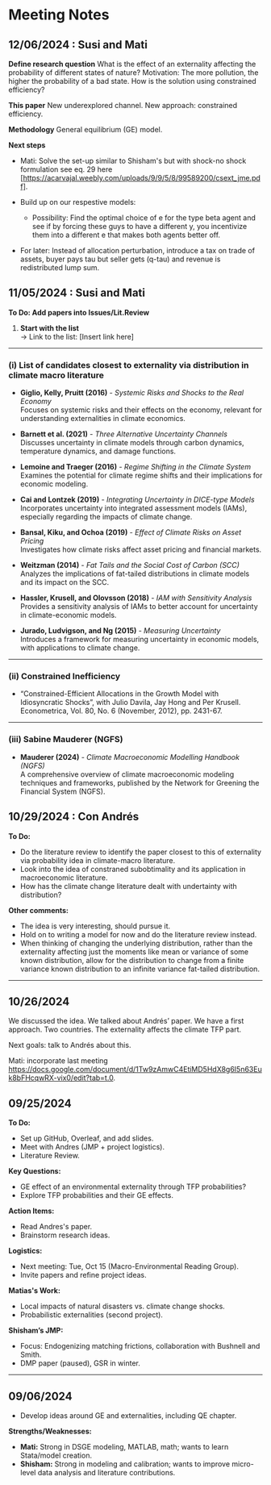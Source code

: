 # Meeting Notes 

## 12/06/2024 : Susi and Mati

**Define research question**
What is the effect of an externality affecting the probability of different states of nature? Motivation: The more pollution, the higher the probability of a bad state. How is the solution using constrained efficiency?

**This paper**
New underexplored channel. New approach: constrained efficiency.

**Methodology**
General equilibrium (GE) model.

**Next steps**

- Mati: Solve the set-up similar to Shisham's but with shock-no shock formulation see eq. 29 here [https://acarvajal.weebly.com/uploads/9/9/5/8/99589200/csext_jme.pdf].
- Build up on our respestive models: 
   - Possibility: Find the optimal choice of e for the type beta agent and see if by forcing these guys to have a different y, you incentivize them into a different e that makes both agents better off.
  
- For later: Instead of allocation perturbation, introduce a tax on trade of assets, buyer pays tau but seller gets (q-tau) and revenue is redistributed lump sum. 


## 11/05/2024 : Susi and Mati

**To Do: Add papers into Issues/Lit.Review**

1. **Start with the list**  
   -> Link to the list: [Insert link here]

---

### (i) List of candidates closest to externality via distribution in climate macro literature

- **Giglio, Kelly, Pruitt (2016)** - *Systemic Risks and Shocks to the Real Economy*  
  Focuses on systemic risks and their effects on the economy, relevant for understanding externalities in climate economics.

- **Barnett et al. (2021)** - *Three Alternative Uncertainty Channels*  
  Discusses uncertainty in climate models through carbon dynamics, temperature dynamics, and damage functions.

- **Lemoine and Traeger (2016)** - *Regime Shifting in the Climate System*  
  Examines the potential for climate regime shifts and their implications for economic modeling.

- **Cai and Lontzek (2019)** - *Integrating Uncertainty in DICE-type Models*  
  Incorporates uncertainty into integrated assessment models (IAMs), especially regarding the impacts of climate change.

- **Bansal, Kiku, and Ochoa (2019)** - *Effect of Climate Risks on Asset Pricing*  
  Investigates how climate risks affect asset pricing and financial markets.

- **Weitzman (2014)** - *Fat Tails and the Social Cost of Carbon (SCC)*  
  Analyzes the implications of fat-tailed distributions in climate models and its impact on the SCC.

- **Hassler, Krusell, and Olovsson (2018)** - *IAM with Sensitivity Analysis*  
  Provides a sensitivity analysis of IAMs to better account for uncertainty in climate-economic models.

- **Jurado, Ludvigson, and Ng (2015)** - *Measuring Uncertainty*  
  Introduces a framework for measuring uncertainty in economic models, with applications to climate change.

---

### (ii) Constrained Inefficiency  
- “Constrained-Efficient Allocations in the Growth Model with Idiosyncratic Shocks”, with
Julio Davila, Jay Hong and Per Krusell. Econometrica, Vol. 80, No. 6 (November, 2012),
pp. 2431-67.

---

### (iii) Sabine Mauderer (NGFS)  
- **Mauderer (2024)** - *Climate Macroeconomic Modelling Handbook (NGFS)*  
  A comprehensive overview of climate macroeconomic modeling techniques and frameworks, published by the Network for Greening the Financial System (NGFS).







## 10/29/2024 : Con Andrés

**To Do:**
- Do the literature review to identify the paper closest to this of externality via probability idea in climate-macro literature.
- Look into the idea of constraned subobtimality and its application in macroeconomic literature. 
- How has the climate change literature dealt with undertainty with distribution?

**Other comments:**
- The idea is very interesting, should pursue it.
- Hold on to writing a model for now and do the literature review instead.
- When thinking of changing the underlying distribution, rather than the externality affecting just the moments like mean or variance of some known distribution, allow for the distribution to change from a finite variance known distribution to an infinite variance fat-tailed distribution.

---

## 10/26/2024

We discussed the idea. We talked about Andrés’ paper. We have a first approach. Two countries. The externality affects the climate TFP part.

Next goals: talk to Andrés about this.

Mati: incorporate last meeting https://docs.google.com/document/d/1Tw9zAmwC4EtiMD5HdX8g6I5n63Euk8bFHcqwRX-vix0/edit?tab=t.0.


## 09/25/2024

**To Do:**
- Set up GitHub, Overleaf, and add slides.
- Meet with Andres (JMP + project logistics).
- Literature Review.

**Key Questions:**
- GE effect of an environmental externality through TFP probabilities?
- Explore TFP probabilities and their GE effects.

**Action Items:**
- Read Andres's paper.
- Brainstorm research ideas.

**Logistics:**
- Next meeting: Tue, Oct 15 (Macro-Environmental Reading Group).
- Invite papers and refine project ideas.

**Matias's Work:**
- Local impacts of natural disasters vs. climate change shocks.
- Probabilistic externalities (second project).

**Shisham’s JMP:**
- Focus: Endogenizing matching frictions, collaboration with Bushnell and Smith.
- DMP paper (paused), GSR in winter.

---

## 09/06/2024
- Develop ideas around GE and externalities, including QE chapter.

**Strengths/Weaknesses:**
- **Mati:** Strong in DSGE modeling, MATLAB, math; wants to learn Stata/model creation.
- **Shisham:** Strong in modeling and calibration; wants to improve micro-level data analysis and literature contributions.
